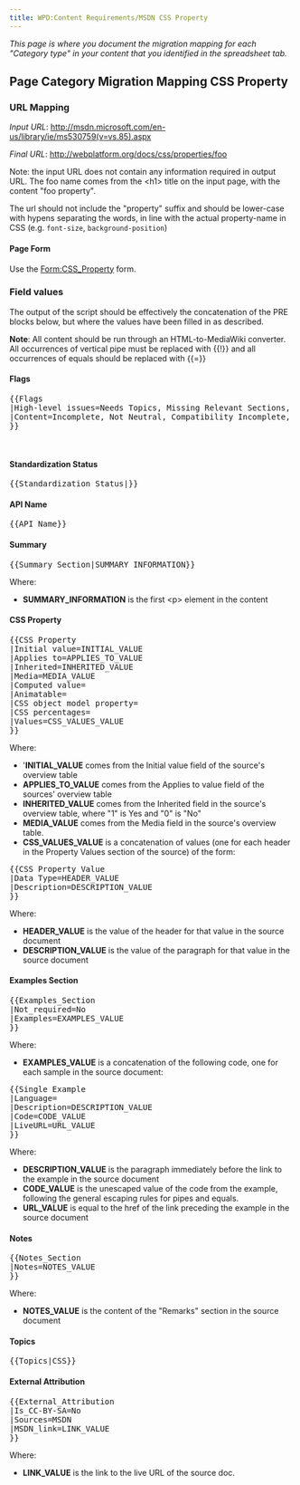 ```yaml
---
title: WPD:Content Requirements/MSDN CSS Property
---
```

<p><i>This page is where you document the migration mapping for each "Category type" in your content that you identified in the spreadsheet tab.</i>
</p>
<h2><span class="mw-headline" id="Page_Category_Migration_Mapping_CSS_Property">Page Category Migration Mapping CSS Property</span></h2>
<h3><span class="mw-headline" id="URL_Mapping">URL Mapping</span></h3>
<p><i>Input URL</i>:  <a rel="nofollow" class="external free" href="http://msdn.microsoft.com/en-us/library/ie/ms530759(v=vs.85).aspx">http://msdn.microsoft.com/en-us/library/ie/ms530759(v=vs.85).aspx</a>
</p><p><i>Final URL</i>: <a rel="nofollow" class="external free" href="http://webplatform.org/docs/css/properties/foo">http://webplatform.org/docs/css/properties/foo</a>
</p><p>Note: the input URL does not contain any information required in output URL. The foo name comes from the &lt;h1&gt; title on the input page, with the content "foo property".
</p><p>The url should not include the "property" suffix and should be lower-case with hypens separating the words, in line with the actual property-name in CSS (e.g. <code>font-size</code>, <code>background-position</code>)
</p>
<h4><span class="mw-headline" id="Page_Form">Page Form</span></h4>
<p>Use the <a href="/wiki/Form:CSS_Property" title="Form:CSS Property">Form:CSS_Property</a> form.
</p>
<h3><span class="mw-headline" id="Field_values">Field values</span></h3>
<p>The output of the script should be effectively the concatenation of the PRE blocks below, but where the values have been filled in as described.
</p><p><b>Note</b>: All content should be run through an HTML-to-MediaWiki converter. All occurrences of vertical pipe must be replaced with {{!}} and all occurrences of equals should be replaced with {{=}}
</p>
<h4><span class="mw-headline" id="Flags">Flags</span></h4>
<pre>
{{Flags
|High-level issues=Needs Topics, Missing Relevant Sections, Data Not Semantic
|Content=Incomplete, Not Neutral, Compatibility Incomplete, Examples Best Practices
}}
</pre>
<p><br />
</p>
<h4><span class="mw-headline" id="Standardization_Status">Standardization Status</span></h4>
<pre>
{{Standardization_Status|}}
</pre>
<h4><span class="mw-headline" id="API_Name">API Name</span></h4>
<pre>
{{API_Name}}
</pre>
<h4><span class="mw-headline" id="Summary">Summary</span></h4>
<pre>
{{Summary_Section|SUMMARY_INFORMATION}}
</pre>
<p>Where:
</p>
<ul><li> <b>SUMMARY_INFORMATION</b> is the first &lt;p&gt; element in the content</li></ul>
<h4><span class="mw-headline" id="CSS_Property">CSS Property</span></h4>
<pre>
{{CSS Property
|Initial value=INITIAL_VALUE
|Applies to=APPLIES_TO_VALUE
|Inherited=INHERITED_VALUE
|Media=MEDIA_VALUE
|Computed value=
|Animatable=
|CSS object model property=
|CSS percentages=
|Values=CSS_VALUES_VALUE
}}
</pre>
<p>Where:
</p>
<ul><li> '<b>INITIAL_VALUE</b> comes from the Initial value field of the source's overview table</li>
<li> <b>APPLIES_TO_VALUE</b> comes from the Applies to value field of the sources' overview table</li>
<li> <b>INHERITED_VALUE</b> comes from the Inherited field in the source's overview table, where "1" is Yes and "0" is "No"</li>
<li> <b>MEDIA_VALUE</b> comes from the Media field in the source's overview table.</li>
<li> <b>CSS_VALUES_VALUE</b> is a concatenation of values (one for each header in the Property Values section of the source) of the form:</li></ul>
<pre>
{{CSS Property Value
|Data Type=HEADER_VALUE
|Description=DESCRIPTION_VALUE
}}
</pre>
<p>Where:
</p>
<ul><li> <b>HEADER_VALUE</b> is the value of the header for that value in the source document</li>
<li> <b>DESCRIPTION_VALUE</b> is the value of the paragraph for that value in the source document</li></ul>
<h4><span class="mw-headline" id="Examples_Section">Examples Section</span></h4>
<pre>
{{Examples_Section
|Not_required=No
|Examples=EXAMPLES_VALUE
}}
</pre>
<p>Where:
</p>
<ul><li> <b>EXAMPLES_VALUE</b> is a concatenation of the following code, one for each sample in the source document:</li></ul>
<pre>
{{Single Example
|Language=
|Description=DESCRIPTION_VALUE
|Code=CODE_VALUE
|LiveURL=URL_VALUE
}}
</pre>
<p>Where:
</p>
<ul><li> <b>DESCRIPTION_VALUE</b> is the paragraph immediately before the link to the example in the source document</li>
<li> <b>CODE_VALUE</b> is the unescaped value of the code from the example, following the general escaping rules for pipes and equals.</li>
<li> <b>URL_VALUE</b> is equal to the href of the link preceding the example in the source document</li></ul>
<h4><span class="mw-headline" id="Notes">Notes</span></h4>
<pre>
{{Notes_Section
|Notes=NOTES_VALUE
}}
</pre>
<p>Where:
</p>
<ul><li> <b>NOTES_VALUE</b> is the content of the "Remarks" section in the source document</li></ul>
<h4><span class="mw-headline" id="Topics">Topics</span></h4>
<pre>
{{Topics|CSS}}
</pre>
<h4><span class="mw-headline" id="External_Attribution">External Attribution</span></h4>
<pre>
{{External_Attribution
|Is_CC-BY-SA=No
|Sources=MSDN
|MSDN_link=LINK_VALUE
}}
</pre>
<p>Where:
</p>
<ul><li> <b>LINK_VALUE</b> is the link to the live URL of the source doc.</li></ul>

<!-- Saved in parser cache with key wpwiki:pcache:idhash:1182-0!*!0!!*!*!*!esi=1 and timestamp 20150731182342 and revision id 4300
 -->
